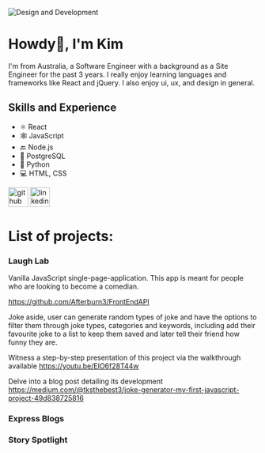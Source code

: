 ![Design and Development](https://media.licdn.com/dms/image/D5616AQHKOywPEBBs6A/profile-displaybackgroundimage-shrink_350_1400/0/1709732979910?e=1718236800&v=beta&t=teen_VGujjo6OWBDHikhhMB0PBXct8eywj0MOHgLD9k)

# Howdy👋, I'm Kim
I'm from Australia, a Software Engineer with a background as a Site Engineer for the past 3 years. I really enjoy learning languages and frameworks like React and jQuery. I also enjoy ui, ux, and design in general.

## Skills and Experience
* ⚛ React
* 🕸 JavaScript
* 🔙 Node.js
* 📅 PostgreSQL
* 🐍 Python
* 💻 HTML, CSS




[<img src='https://cdn.jsdelivr.net/npm/simple-icons@3.0.1/icons/github.svg' alt='github' height='40'>](https://github.com/KimSengThai)  [<img src='https://cdn.jsdelivr.net/npm/simple-icons@3.0.1/icons/linkedin.svg' alt='linkedin' height='40'>](https://www.linkedin.com/in/kimseng-thai/)  

# List of projects:

### Laugh Lab

Vanilla JavaScript single-page-application. This app is meant for people who are looking to become a comedian. 

https://github.com/Afterburn3/FrontEndAPI

Joke aside, user can generate random types of joke and have the options to filter them through joke types, categories and keywords, including add their favourite joke to a list to keep them saved and later tell their friend how funny they are. 

Witness a step-by-step presentation of this project via the walkthrough available https://youtu.be/EIO6f28T44w

Delve into a blog post detailing its development https://medium.com/@tksthebest3/joke-generator-my-first-javascript-project-49d838725816

### Express Blogs

### Story Spotlight
